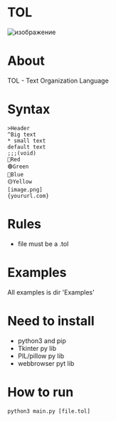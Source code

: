 # TOL
![изображение](https://github.com/KriperPlay/TOL/assets/92634754/68e44fa7-a418-4aab-bf99-f819d92f8b71)

# About
TOL - Text Organization Language

# Syntax
```
>Header
^Big text
* small text
default text
;;;(void)
🔴Red
🟢Green
🔵Blue
🟡Yellow
[image.png]
{yoururl.com}
```
# Rules
* file must be a .tol

# Examples
All examples is dir 'Examples'

# Need to install
* python3 and pip
* Tkinter py lib
* PIL/pillow py lib
* webbrowser pyt lib

# How to run
```
python3 main.py [file.tol]
```
